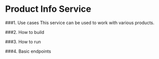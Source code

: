 # Product Info Service

###1. Use cases
This service can be used to work with various products.

###2. How to build

###3. How to run

###4. Basic endpoints

